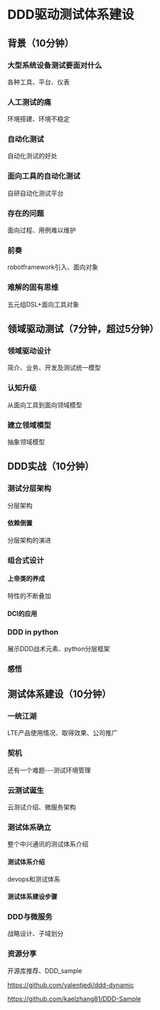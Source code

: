 # DDD驱动测试体系建设

## 背景（10分钟）
### 大型系统设备测试要面对什么
各种工具、平台、仪表

### 人工测试的痛
环境搭建、环境不稳定

### 自动化测试
自动化测试的好处

### 面向工具的自动化测试
自研自动化测试平台

### 存在的问题
面向过程、用例难以维护

### 前奏
robotframework引入、面向对象

### 难解的固有思维
五元组DSL+面向工具对象

## 领域驱动测试（7分钟，超过5分钟）
### 领域驱动设计
简介、业务、开发及测试统一模型

### 认知升级
从面向工具到面向领域模型

### 建立领域模型
抽象领域模型

## DDD实战（10分钟）
### 测试分层架构
分层架构

#### 依赖倒置
分层架构的演进

### 组合式设计
#### 上帝类的养成
特性的不断叠加

#### DCI的应用

### DDD in python
展示DDD战术元素、python分层框架

### 感悟

## 测试体系建设（10分钟）
### 一统江湖
LTE产品使用情况、取得效果、公司推广

### 契机
还有一个难题---测试环境管理

### 云测试诞生
云测试介绍、微服务架构

### 测试体系确立
整个中兴通讯的测试体系介绍

#### 测试体系介绍
devops和测试体系

#### 测试体系建设步骤


### DDD与微服务
战略设计、子域划分

### 资源分享
开源库推荐、DDD_sample

https://github.com/valentjedi/ddd-dynamic

https://github.com/kaelzhang81/DDD-Sample




